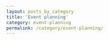 ```yaml
---
layout: posts_by_category
title: 'Event planning'
category: event-planning
permalink: /category/event-planning/
---
```

